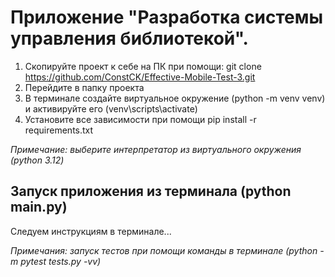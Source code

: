 # Приложение "Разработка системы управления библиотекой".

1. Скопируйте проект к себе на ПК при помощи: git clone https://github.com/ConstCK/Effective-Mobile-Test-3.git
2. Перейдите в папку проекта
3. В терминале создайте виртуальное окружение (python -m venv venv) и активируйте его (venv\scripts\activate)
4. Установите все зависимости при помощи pip install -r requirements.txt

_Примечание: выберите интерпретатор из виртуального окружения (python 3.12)_

## Запуск приложения из терминала (python main.py)

Следуем инструкциям в терминале...

_Примечания: запуск тестов при помощи команды в терминале (python -m pytest tests.py -vv)_




